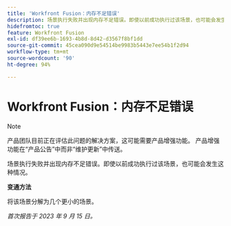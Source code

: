 ```yaml
---
title: 'Workfront Fusion：内存不足错误'
description: 场景执行失败并出现内存不足错误。即使以前成功执行过该场景，也可能会发生这种情况。
hidefromtoc: true
feature: Workfront Fusion
exl-id: df39ee6b-1693-4b8d-8d42-d3567f8bf1dd
source-git-commit: 45cea090d9e54514be9983b5443e7ee54b1f2d94
workflow-type: tm+mt
source-wordcount: '90'
ht-degree: 94%

---
```


# Workfront Fusion：内存不足错误

>[!NOTE]
>
>产品团队目前正在评估此问题的解决方案，这可能需要产品增强功能。 产品增强功能在“产品公告”中而非“维护更新”中传送。

场景执行失败并出现内存不足错误。即使以前成功执行过该场景，也可能会发生这种情况。

**变通方法**

将该场景分解为几个更小的场景。

_首次报告于 2023 年 9 月 15 日。_

